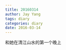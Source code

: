 ```yaml
---
title: 20160314
author: Jay Yang
tags: diary
categories: diary
date: 2016-03-14
---
```


和她在清江山水的第一个晚上
